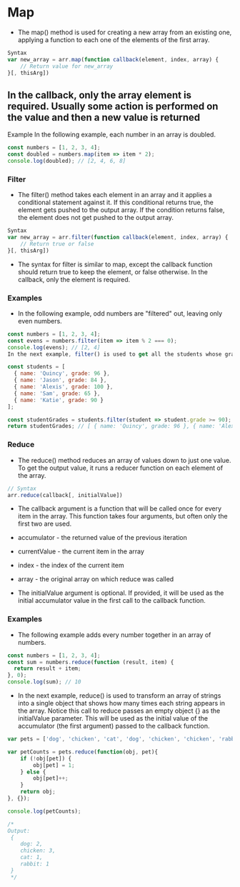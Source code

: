 # Map

- The map() method is used for creating a new array from an existing one, applying a function to each one of the elements of the first array.

```js
Syntax
var new_array = arr.map(function callback(element, index, array) {
    // Return value for new_array
}[, thisArg])

```

## In the callback, only the array element is required. Usually some action is performed on the value and then a new value is returned

Example
In the following example, each number in an array is doubled.

```js
const numbers = [1, 2, 3, 4];
const doubled = numbers.map(item => item * 2);
console.log(doubled); // [2, 4, 6, 8]
```

### Filter

- The filter() method takes each element in an array and it applies a conditional statement against it. If this conditional returns true, the element gets pushed to the output array. If the condition returns false, the element does not get pushed to the output array.

```js
Syntax
var new_array = arr.filter(function callback(element, index, array) {
    // Return true or false
}[, thisArg])
```

- The syntax for filter is similar to map, except the callback function should return true to keep the element, or false otherwise. In the callback, only the element is required.

### Examples

- In the following example, odd numbers are "filtered" out, leaving only even numbers.

```js
const numbers = [1, 2, 3, 4];
const evens = numbers.filter(item => item % 2 === 0);
console.log(evens); // [2, 4]
In the next example, filter() is used to get all the students whose grades are greater than or equal to 90.

const students = [
  { name: 'Quincy', grade: 96 },
  { name: 'Jason', grade: 84 },
  { name: 'Alexis', grade: 100 },
  { name: 'Sam', grade: 65 },
  { name: 'Katie', grade: 90 }
];

const studentGrades = students.filter(student => student.grade >= 90);
return studentGrades; // [ { name: 'Quincy', grade: 96 }, { name: 'Alexis', grade: 100 }, { name: 'Katie', grade: 90 } ]
```

### Reduce

- The reduce() method reduces an array of values down to just one value. To get the output value, it runs a reducer function on each element of the array.

```js
// Syntax
arr.reduce(callback[, initialValue])
```

- The callback argument is a function that will be called once for every item in the array. This function takes four arguments, but often only the first two are used.

- accumulator - the returned value of the previous iteration
- currentValue - the current item in the array
- index - the index of the current item
- array - the original array on which reduce was called
- The initialValue argument is optional. If provided, it will be used as the initial accumulator value in the first call to the callback function.

### Examples

- The following example adds every number together in an array of numbers.

```js
const numbers = [1, 2, 3, 4];
const sum = numbers.reduce(function (result, item) {
  return result + item;
}, 0);
console.log(sum); // 10
```

- In the next example, reduce() is used to transform an array of strings into a single object that shows how many times each string appears in the array. Notice this call to reduce passes an empty object {} as the initialValue parameter. This will be used as the initial value of the accumulator (the first argument) passed to the callback function.

```js
var pets = ['dog', 'chicken', 'cat', 'dog', 'chicken', 'chicken', 'rabbit'];

var petCounts = pets.reduce(function(obj, pet){
    if (!obj[pet]) {
        obj[pet] = 1;
    } else {
        obj[pet]++;
    }
    return obj;
}, {});

console.log(petCounts);

/*
Output:
 {
    dog: 2,
    chicken: 3,
    cat: 1,
    rabbit: 1
 }
 */
```
